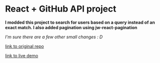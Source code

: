 # React + GitHub API project

**I modded this project to search for users based on a query instead of an exact match. I also added pagination using jw-react-pagination**

_I'm sure there are a few other small changes : D_

[link to original repo](https://github.com/ziad-saab/react-github-api-project/)

[link to live demo](http://git-search-demo.s3-website.us-east-2.amazonaws.com)
